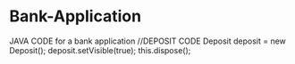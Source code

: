 # Bank-Application
JAVA CODE for a bank application
//DEPOSIT CODE
Deposit deposit = new Deposit();
deposit.setVisible(true);
this.dispose();       
